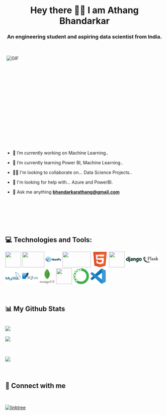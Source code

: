 <h1 align="center">Hey there 👋🏻 I am Athang Bhandarkar</h1>
<h3 align="center">An engineering student and aspiring data scientist from India.</h3>
<br><br>
<img align="right" alt="GIF" src="https://c.tenor.com/NOYF3f82b_gAAAAC/programmer.gif" width="500" height="300"/>

<br>

- 🔭 I’m currently working on Machine Learning..

- 🌱 I’m currently learning Power BI, Machine Learning..

- 👯‍♀️ I'm looking to collaborate on... Data Science Projects..

- 🤔 I'm looking for help with... Azure and PowerBI.

- 💬 Ask me anything **bhandarkarathang@gmail.com**

<br>
<br>
<br>
<br>

<!-- 
-->
<br>
<h2> 💻 Technologies and Tools:  </h2>

<img src="https://camo.githubusercontent.com/24303cd2424a9a9c092cb6f3108ae66c45d827c3bb8cac57c93c1831c058e43f/68747470733a2f2f696d672e69636f6e73382e636f6d2f636f6c6f722f34382f3030303030302f707974686f6e2e706e67" width="50" height="50"/> <img src="https://data-flair.training/blogs/wp-content/uploads/sites/2/2019/07/scikit-learn-logo-300x181.png" width="70" height="50"/>  <t/> <img src="https://raw.githubusercontent.com/devicons/devicon/1119b9f84c0290e0f0b38982099a2bd027a48bf1/icons/numpy/numpy-original-wordmark.svg" width="50" height="50"/> <img src="https://data-flair.training/blogs/wp-content/uploads/sites/2/2019/07/matplotlib-520x152.png" width="90" height="50"/> <img src="https://raw.githubusercontent.com/devicons/devicon/1119b9f84c0290e0f0b38982099a2bd027a48bf1/icons/html5/html5-original.svg" width="50" height="50"/> <img src="https://camo.githubusercontent.com/dc75aee770dff630309493116eeebd6a39c7042e4e94780a5e6c8f107bebe76f/68747470733a2f2f696d672e69636f6e73382e636f6d2f636f6c6f722f34382f3030303030302f637373332e706e67" width="50" height="50"/> <img src="https://raw.githubusercontent.com/devicons/devicon/1119b9f84c0290e0f0b38982099a2bd027a48bf1/icons/django/django-plain-wordmark.svg" width="50" height="50"/> <img src="https://raw.githubusercontent.com/devicons/devicon/1119b9f84c0290e0f0b38982099a2bd027a48bf1/icons/flask/flask-original-wordmark.svg" width="50" height="50"/> <img src="https://raw.githubusercontent.com/devicons/devicon/1119b9f84c0290e0f0b38982099a2bd027a48bf1/icons/mysql/mysql-plain-wordmark.svg" width="50" height="50"/> <img src="https://raw.githubusercontent.com/devicons/devicon/1119b9f84c0290e0f0b38982099a2bd027a48bf1/icons/sqlite/sqlite-original-wordmark.svg" width="50" height="50"/> <img src="https://raw.githubusercontent.com/devicons/devicon/master/icons/mongodb/mongodb-original-wordmark.svg" width="50" height="50"/> <img src="https://camo.githubusercontent.com/04d74fa252ccfc767a20a5719365205c5251294b38c3d91d213491b24200e595/68747470733a2f2f696d672e69636f6e73382e636f6d2f636f6c6f722f34382f3030303030302f66697265626173652e706e67" width="50" height="50"/> <img src="https://raw.githubusercontent.com/devicons/devicon/1119b9f84c0290e0f0b38982099a2bd027a48bf1/icons/anaconda/anaconda-original.svg" width="50" height="50"/> <img src="https://raw.githubusercontent.com/devicons/devicon/1119b9f84c0290e0f0b38982099a2bd027a48bf1/icons/vscode/vscode-original.svg" width="50" height="50"/>

<!--
<img src="python.png" alt="python" width="40" height="40"/>
<img src="css.png" alt="css3" width="40" height="40"/>
<img src="html.png" alt="html5" width="40" height="40"/>
<img src="django.png" alt="html5" width="40" height="40"/>
<img src="vsc.png" alt="html5" width="40" height="40"/>
<img src="git.png" alt="html5" width="40" height="40"/>

</p>

<h3> My GitHub Stats</h3>
<p>
<img src="https://github-readme-stats.vercel.app/api/top-langs?username=Athang9&show_icons=true&theme=dark&locale=en&layout=compact" alt="Athang Bhandarkar"/>
<img src="https://github-readme-stats.vercel.app/api?username=Athang9&show_icons=true&theme=dark&locale=en" alt="Athang Bhandarkar" />
 </p>-->
<br>
<h2>📊 My Github Stats</h2>
<br>
<img src="https://github-profile-summary-cards.vercel.app/api/cards/profile-details?username=Athang9&theme=vue"/>

<br>

![](https://github-readme-stats.vercel.app/api?username=Athang9&show_icons=true&theme=vue&locale=en)

<br>

![](https://github-readme-streak-stats.herokuapp.com/?user=Athang9)

<br>

<h2>🔗 Connect with me</h2>

<br>

[![linktree](https://img.shields.io/badge/linktree-39E09B?style=for-the-badge&logo=linktree&logoColor=white)](https://linktr.ee/Athang9)

<br>
